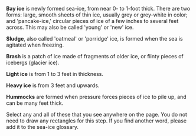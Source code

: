 **Bay ice** is newly formed sea-ice, from near 0- to 1-foot thick. There are two forms: large, smooth sheets of thin ice, usually grey or grey-white in color; and 'pancake-ice,' circular pieces of ice of a few inches to several feet across. This may also be called 'young' or 'new' ice.

**Sludge**, also called 'oatmeal' or 'porridge' ice, is formed when the sea is agitated when freezing.

**Brash** is a patch of ice made of fragments of older ice, or flinty pieces of icebergs (glacier ice).

**Light ice** is from 1 to 3 feet in thickness.

**Heavy ice** is from 3 feet and upwards.

**Hummocks** are formed when pressure forces pieces of ice to pile up, and can be many feet thick.

Select any and all of these that you see anywhere on the page. You do not need to draw any rectangles for this step. If you find another word, please add it to the sea-ice glossary.
